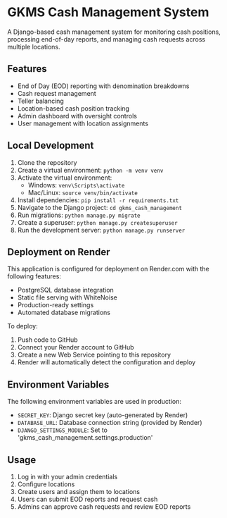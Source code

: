 # GKMS Cash Management System

A Django-based cash management system for monitoring cash positions, processing end-of-day reports, and managing cash requests across multiple locations.

## Features

- End of Day (EOD) reporting with denomination breakdowns
- Cash request management
- Teller balancing
- Location-based cash position tracking
- Admin dashboard with oversight controls
- User management with location assignments

## Local Development

1. Clone the repository
2. Create a virtual environment: `python -m venv venv`
3. Activate the virtual environment: 
   - Windows: `venv\Scripts\activate`
   - Mac/Linux: `source venv/bin/activate`
4. Install dependencies: `pip install -r requirements.txt`
5. Navigate to the Django project: `cd gkms_cash_management`
6. Run migrations: `python manage.py migrate`
7. Create a superuser: `python manage.py createsuperuser`
8. Run the development server: `python manage.py runserver`

## Deployment on Render

This application is configured for deployment on Render.com with the following features:

- PostgreSQL database integration
- Static file serving with WhiteNoise
- Production-ready settings
- Automated database migrations

To deploy:

1. Push code to GitHub
2. Connect your Render account to GitHub
3. Create a new Web Service pointing to this repository
4. Render will automatically detect the configuration and deploy

## Environment Variables

The following environment variables are used in production:

- `SECRET_KEY`: Django secret key (auto-generated by Render)
- `DATABASE_URL`: Database connection string (provided by Render)
- `DJANGO_SETTINGS_MODULE`: Set to 'gkms_cash_management.settings.production'

## Usage

1. Log in with your admin credentials
2. Configure locations
3. Create users and assign them to locations
4. Users can submit EOD reports and request cash
5. Admins can approve cash requests and review EOD reports
